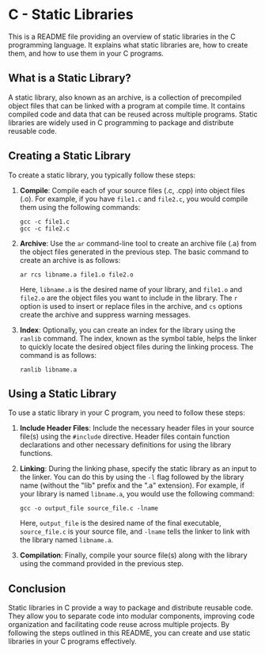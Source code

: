 # C - Static Libraries

This is a README file providing an overview of static libraries in the C programming language. It explains what static libraries are, how to create them, and how to use them in your C programs.

## What is a Static Library?

A static library, also known as an archive, is a collection of precompiled object files that can be linked with a program at compile time. It contains compiled code and data that can be reused across multiple programs. Static libraries are widely used in C programming to package and distribute reusable code.

## Creating a Static Library

To create a static library, you typically follow these steps:

1. **Compile**: Compile each of your source files (.c, .cpp) into object files (.o). For example, if you have `file1.c` and `file2.c`, you would compile them using the following commands:
   ```
   gcc -c file1.c
   gcc -c file2.c
   ```

2. **Archive**: Use the `ar` command-line tool to create an archive file (.a) from the object files generated in the previous step. The basic command to create an archive is as follows:
   ```
   ar rcs libname.a file1.o file2.o
   ```
   Here, `libname.a` is the desired name of your library, and `file1.o` and `file2.o` are the object files you want to include in the library. The `r` option is used to insert or replace files in the archive, and `cs` options create the archive and suppress warning messages.

3. **Index**: Optionally, you can create an index for the library using the `ranlib` command. The index, known as the symbol table, helps the linker to quickly locate the desired object files during the linking process. The command is as follows:
   ```
   ranlib libname.a
   ```

## Using a Static Library

To use a static library in your C program, you need to follow these steps:

1. **Include Header Files**: Include the necessary header files in your source file(s) using the `#include` directive. Header files contain function declarations and other necessary definitions for using the library functions.

2. **Linking**: During the linking phase, specify the static library as an input to the linker. You can do this by using the `-l` flag followed by the library name (without the "lib" prefix and the ".a" extension). For example, if your library is named `libname.a`, you would use the following command:
   ```
   gcc -o output_file source_file.c -lname
   ```
   Here, `output_file` is the desired name of the final executable, `source_file.c` is your source file, and `-lname` tells the linker to link with the library named `libname.a`.

3. **Compilation**: Finally, compile your source file(s) along with the library using the command provided in the previous step.

## Conclusion

Static libraries in C provide a way to package and distribute reusable code. They allow you to separate code into modular components, improving code organization and facilitating code reuse across multiple projects. By following the steps outlined in this README, you can create and use static libraries in your C programs effectively.
